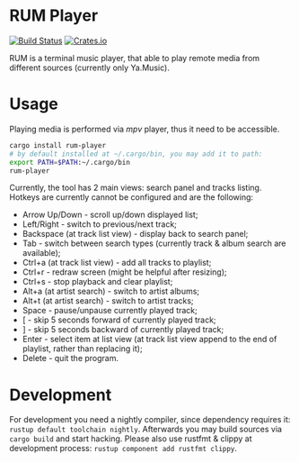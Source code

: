 # RUM Player

[![Build Status](https://travis-ci.org/l4l/rum.svg?branch=master)](https://travis-ci.org/l4l/rum)
[![Crates.io](https://img.shields.io/crates/v/$CRATE.svg)](https://crates.io/crates/rum-player)

RUM is a terminal music player, that able to play remote media from different sources (currently only Ya.Music).

# Usage

Playing media is performed via _mpv_ player, thus it need to be accessible.

```bash
cargo install rum-player
# by default installed at ~/.cargo/bin, you may add it to path:
export PATH=$PATH:~/.cargo/bin
rum-player
```

Currently, the tool has 2 main views: search panel and tracks listing.
Hotkeys are currently cannot be configured and are the following:

- Arrow Up/Down - scroll up/down displayed list;
- Left/Right - switch to previous/next track;
- Backspace (at track list view) - display back to search panel;
- Tab - switch between search types (currently track & album search are available);
- Ctrl+a (at track list view) - add all tracks to playlist;
- Ctrl+r - redraw screen (might be helpful after resizing);
- Ctrl+s - stop playback and clear playlist;
- Alt+a (at artist search) - switch to artist albums;
- Alt+t (at artist search) - switch to artist tracks;
- Space - pause/unpause currently played track;
- [ - skip 5 seconds forward of currently played track;
- ] - skip 5 seconds backward of currently played track;
- Enter - select item at list view (at track list view append to the end of playlist, rather than replacing it);
- Delete - quit the program.

# Development

For development you need a nightly compiler, since dependency requires it: `rustup default toolchain nightly`. Afterwards you may build sources via `cargo build` and start hacking. Please also use rustfmt & clippy at development process: `rustup component add rustfmt clippy`.
